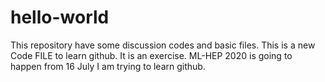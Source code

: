 # hello-world
This repository have some discussion codes and basic files.
This is a new Code FILE to learn github. It is an exercise. 
ML-HEP 2020 is going to happen from 16 July
I am trying to learn github.
